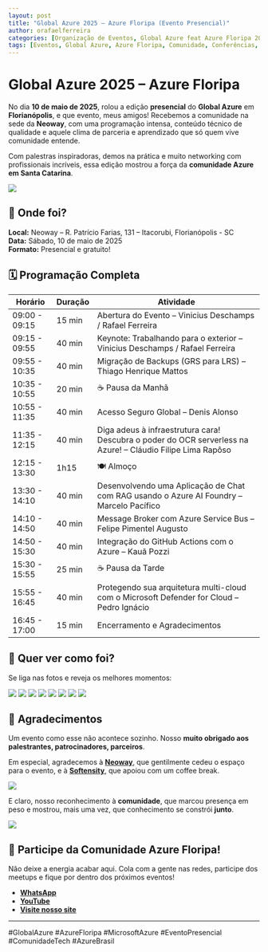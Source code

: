 ```yaml
---
layout: post
title: "Global Azure 2025 – Azure Floripa (Evento Presencial)"
author: orafaelferreira
categories: [Organização de Eventos, Global Azure feat Azure Floripa 2025 (Evento Presencial)]
tags: [Eventos, Global Azure, Azure Floripa, Comunidade, Conferências, Evento Presencial]
---
```


# Global Azure 2025 – Azure Floripa

No dia **10 de maio de 2025**, rolou a edição **presencial** do **Global Azure** em **Florianópolis**, e que evento, meus amigos! Recebemos a comunidade na sede da **Neoway**, com uma programação intensa, conteúdo técnico de qualidade e aquele clima de parceria e aprendizado que só quem vive comunidade entende.

Com palestras inspiradoras, demos na prática e muito networking com profissionais incríveis, essa edição mostrou a força da **comunidade Azure em Santa Catarina**.


![](https://stoblobcertificados011.blob.core.windows.net/imagens-blog/posts/gbaz25/0.png)

## 📍 Onde foi?

**Local:** Neoway – R. Patrício Farias, 131 – Itacorubi, Florianópolis - SC  
**Data:** Sábado, 10 de maio de 2025  
**Formato:** Presencial e gratuito!

## 🗓️ Programação Completa

| Horário         | Duração | Atividade                                                                 |
|-----------------|---------|---------------------------------------------------------------------------|
| 09:00 - 09:15   | 15 min  | Abertura do Evento – Vinicius Deschamps / Rafael Ferreira                 |
| 09:15 - 09:55   | 40 min  | Keynote: Trabalhando para o exterior – Vinicius Deschamps / Rafael Ferreira |
| 09:55 - 10:35   | 40 min  | Migração de Backups (GRS para LRS) – Thiago Henrique Mattos               |
| 10:35 - 10:55   | 20 min  | ☕ Pausa da Manhã                                                          |
| 10:55 - 11:35   | 40 min  | Acesso Seguro Global – Denis Alonso                                       |
| 11:35 - 12:15   | 40 min  | Diga adeus à infraestrutura cara! Descubra o poder do OCR serverless na Azure! – Cláudio Filipe Lima Rapôso |
| 12:15 - 13:30   | 1h15    | 🍽 Almoço                                                                 |
| 13:30 - 14:10   | 40 min  | Desenvolvendo uma Aplicação de Chat com RAG usando o Azure AI Foundry – Marcelo Pacífico |
| 14:10 - 14:50   | 40 min  | Message Broker com Azure Service Bus – Felipe Pimentel Augusto            |
| 14:50 - 15:30   | 40 min  | Integração do GitHub Actions com o Azure – Kauã Pozzi                     |
| 15:30 - 15:55   | 25 min  | ☕ Pausa da Tarde                                                          |
| 15:55 - 16:45   | 40 min  | Protegendo sua arquitetura multi-cloud com o Microsoft Defender for Cloud – Pedro Ignácio |                                                      |
| 16:45 - 17:00   | 15 min  | Encerramento e Agradecimentos                                                    |


## 📸 Quer ver como foi?

Se liga nas fotos e reveja os melhores momentos:

![](https://stoblobcertificados011.blob.core.windows.net/imagens-blog/posts/gbaz25/1.jpg)
![](https://stoblobcertificados011.blob.core.windows.net/imagens-blog/posts/gbaz25/2.jpg)
![](https://stoblobcertificados011.blob.core.windows.net/imagens-blog/posts/gbaz25/3.jpg)
![](https://stoblobcertificados011.blob.core.windows.net/imagens-blog/posts/gbaz25/4.jpg)
![](https://stoblobcertificados011.blob.core.windows.net/imagens-blog/posts/gbaz25/5.jpg)
![](https://stoblobcertificados011.blob.core.windows.net/imagens-blog/posts/gbaz25/6.jpg)
![](https://stoblobcertificados011.blob.core.windows.net/imagens-blog/posts/gbaz25/7.jpg)
![](https://stoblobcertificados011.blob.core.windows.net/imagens-blog/posts/gbaz25/8.jpg)

## 👏 Agradecimentos
Um evento como esse não acontece sozinho. Nosso **muito obrigado aos palestrantes, patrocinadores, parceiros**.

Em especial, agradecemos à **[Neoway](https://www.neoway.com.br/)**, que gentilmente cedeu o espaço para o evento, e à **[Softensity](https://www.softensity.com/)**, que apoiou com um coffee break.

![](https://stoblobcertificados011.blob.core.windows.net/imagens-blog/posts/gbaz25/01.png)

E claro, nosso reconhecimento à **comunidade**, que marcou presença em peso e mostrou, mais uma vez, que conhecimento se constrói **junto**.

![](https://stoblobcertificados011.blob.core.windows.net/imagens-blog/posts/gbaz25/9.jpg)





## 💙 Participe da Comunidade Azure Floripa!

Não deixe a energia acabar aqui. Cola com a gente nas redes, participe dos meetups e fique por dentro dos próximos eventos!

- **[WhatsApp](https://chat.whatsapp.com/HSpFnNyo9ZLD4RJrvEcrrl)**
- **[YouTube](https://lnkd.in/dtX9uKEk)**
- **[Visite nosso site](https://lnkd.in/d8vBRFpm)**
---

#GlobalAzure #AzureFloripa #MicrosoftAzure #EventoPresencial #ComunidadeTech #AzureBrasil
